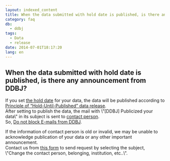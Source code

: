 ```yaml
---
layout: indexed_content
title: When the data submitted with hold date is published, is there any announcement from DDBJ?
category: faq
db:
  - ddbj
tags: 
  - Data
  - release
date: 2014-07-01T18:17:20
lang: en
---
```


## When the data submitted with hold date is published, is there any announcement from DDBJ?

<p>If you set <a href=\"/ddbj/submission-e.html#holddate\">the hold date</a> for your data, the data will be published according to <a href=\"/data-release-policy-e.html\">Principle of “Hold-Until-Published” data release</a>. <br>After setting to publish the data, the mail with \"[DDBJ] Publicized your data\" in its subject is sent to <a href=\"/ddbj/submission-e.html#contact\">contact person</a>. <br>So, <a href=\"/precautions-e.html\">Do not block E-mails from DDBJ</a>. </p><p>If the information of contact person is old or invalid, we may be unable to acknowledge publication of your data or any other important announcement. <br>Contact us from <a href=\"/ddbj/updt-form-e.html\">this form</a> to send request by selecting the subject, \"Change the contact person, belonging, institution, etc..\". </p>